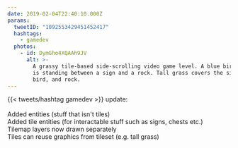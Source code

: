 ```yaml
---
date: 2019-02-04T22:40:10.000Z
params:
  tweetID: "1092553429451452417"
  hashtags:
    - gamedev
  photos:
    - id: DymGho4XQAAh9JV
      alt: >-
        A grassy tile-based side-scrolling video game level. A blue bird sprite
        is standing between a sign and a rock. Tall grass covers the sign,
        bird, and rock.
---
```


{{< tweets/hashtag gamedev >}} update:\
\
Added entities (stuff that isn't tiles)\
Added tile entities (for interactable stuff such as signs, chests etc.)\
Tilemap layers now drawn separately\
Tiles can reuse graphics from tileset (e.g. tall grass)
